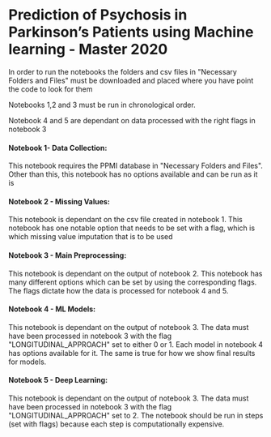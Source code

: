 # Prediction of Psychosis in Parkinson’s Patients using Machine learning - Master 2020

In order to run the notebooks the folders and csv files in "Necessary Folders and Files" must be downloaded and placed where you have point the code to look for them

Notebooks 1,2 and 3 must be run in chronological order. 

Notebook 4 and 5 are dependant on data processed with the right flags in notebook 3

#### Notebook 1- Data Collection:
This notebook requires the PPMI database in "Necessary Folders and Files". Other than this, this notebook has no options available and can be run as it is

#### Notebook 2 - Missing Values:
This notebook is dependant on the csv file created in notebook 1. This notebook has one notable option that needs to be set with a flag, which is which missing value imputation that is to be used

#### Notebook 3 - Main Preprocessing:
This notebook is dependant on the output of notebook 2. This notebook has many different options which can be set by using the corresponding flags. The flags dictate how the data is processed for notebook 4 and 5. 

#### Notebook 4 - ML Models:
This notebook is dependant on the output of notebook 3. The data must have been processed in notebook 3 with the flag "LONGITUDINAL_APPROACH" set to either 0 or 1. Each model in notebook 4 has options available for it. The same is true for how we show final results for models. 

#### Notebook 5 - Deep Learning:
This notebook is dependant on the output of notebook 3. The data must have been processed in notebook 3 with the flag "LONGITUDINAL_APPROACH" set to 2. The notebook should be run in steps (set with flags) because each step is computationally expensive. 
